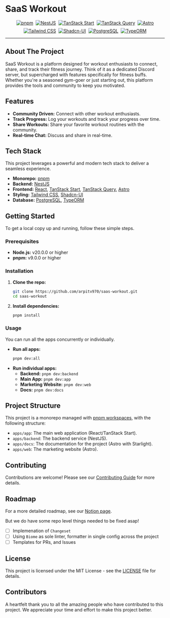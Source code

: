 # SaaS Workout

<div align="center" style="display: flex; justify-content: center; gap: 8px; flex-wrap: wrap;">
  <a href="https://pnpm.io" target="_blank">
    <img alt="pnpm" src="https://img.shields.io/badge/pnpm-230059?style=for-the-badge&logo=pnpm&logoColor=white" />
  </a>
  <a href="https://nestjs.com" target="_blank">
    <img alt="NestJS" src="https://img.shields.io/badge/NestJS-E0234E?style=for-the-badge&logo=nestjs&logoColor=white" />
  </a>
  <a href="https://tanstack.com/start" target="_blank">
    <img alt="TanStack Start" src="https://img.shields.io/badge/TanStack-Start-FF4154?style=for-the-badge" />
  </a>
  <a href="https://tanstack.com/query" target="_blank">
    <img alt="TanStack Query" src="https://img.shields.io/badge/TanStack-Query-FF4154?style=for-the-badge" />
  </a>
  <a href="https://astro.build" target="_blank">
    <img alt="Astro" src="https://img.shields.io/badge/Astro-0B0D17?style=for-the-badge&logo=astro&logoColor=white" />
  </a>
  <a href="https://tailwindcss.com" target="_blank">
    <img alt="Tailwind CSS" src="https://img.shields.io/badge/Tailwind%20CSS-06B6D4?style=for-the-badge&logo=tailwind-css&logoColor=white" />
  </a>
  <a href="https://ui.shadcn.com" target="_blank">
    <img alt="Shadcn-UI" src="https://img.shields.io/badge/Shadcn-UI-FF4785?style=for-the-badge" />
  </a>
  <a href="https://www.postgresql.org" target="_blank">
    <img alt="PostgreSQL" src="https://img.shields.io/badge/PostgreSQL-336791?style=for-the-badge&logo=postgresql&logoColor=white" />
  </a>
  <a href="https://typeorm.io" target="_blank">
    <img alt="TypeORM" src="https://img.shields.io/badge/TypeORM-336791?style=for-the-badge&logo=typeorm&logoColor=white" />
  </a>
</div>

---

## About The Project

SaaS Workout is a platform designed for workout enthusiasts to connect, share, and track their fitness journey. Think of it as a dedicated Discord server, but supercharged with features specifically for fitness buffs. Whether you're a seasoned gym-goer or just starting out, this platform provides the tools and community to keep you motivated.

## Features

- **Community Driven:** Connect with other workout enthusiasts.
- **Track Progress:** Log your workouts and track your progress over time.
- **Share Workouts:** Share your favorite workout routines with the community.
- **Real-time Chat:** Discuss and share in real-time.

## Tech Stack

This project leverages a powerful and modern tech stack to deliver a seamless experience.

- **Monorepo:** [pnpm](https://pnpm.io)
- **Backend:** [NestJS](https://nestjs.com)
- **Frontend:** [React](https://react.dev), [TanStack Start](https://tanstack.com/start), [TanStack Query](https://tanstack.com/query), [Astro](https://astro.build)
- **Styling:** [Tailwind CSS](https://tailwindcss.com), [Shadcn-UI](https://ui.shadcn.com)
- **Database:** [PostgreSQL](https://www.postgresql.org), [TypeORM](https://typeorm.io)

## Getting Started

To get a local copy up and running, follow these simple steps.

### Prerequisites

-   **Node.js:** v20.0.0 or higher
-   **pnpm:** v9.0.0 or higher

### Installation

1.  **Clone the repo:**
    ```sh
    git clone https://github.com/arpitv970/saas-workout.git
    cd saas-workout
    ```
2.  **Install dependencies:**
    ```sh
    pnpm install
    ```

### Usage

You can run all the apps concurrently or individually.

-   **Run all apps:**
    ```sh
    pnpm dev:all
    ```
-   **Run individual apps:**
    -   **Backend:** `pnpm dev:backend`
    -   **Main App:** `pnpm dev:app`
    -   **Marketing Website:** `pnpm dev:web`
    -   **Docs:** `pnpm dev:docs`

## Project Structure

This project is a monorepo managed with [pnpm workspaces](https://pnpm.io/workspaces), with the following structure:

-   `apps/app`: The main web application (React/TanStack Start).
-   `apps/backend`: The backend service (NestJS).
-   `apps/docs`: The documentation for the project (Astro with Starlight).
-   `apps/web`: The marketing website (Astro).

## Contributing

Contributions are welcome! Please see our [Contributing Guide](CONTRIBUTING.md) for more details.

## Roadmap

For a more detailed roadmap, see our [Notion page](https://www.notion.so/simple-notebook/Level-Up-Workout-tracker-1da567e4eb97805db2a1c875881999ca?source=copy_link).

But we do have some repo level things needed to be fixed asap!
- [ ] Implemenation of `Changeset`
- [ ] Using `Biome` as sole linter, formatter in single config across the project
- [ ] Templates for PRs, and Issues

## License

This project is licensed under the MIT License - see the [LICENSE](LICENSE) file for details.

## Contributors

A heartfelt thank you to all the amazing people who have contributed to this project. We appreciate your time and effort to make this project better.
